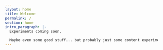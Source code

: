 ```yaml
---
layout: home
title: Welcome
permalink: /
section: home
intro_paragraph: |-
  Experiments coming soon.

  Maybe even some good stuff... but probably just some content experiments.
---
```


